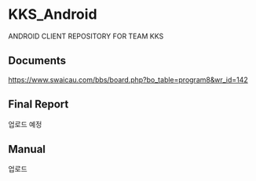 # KKS_Android
ANDROID CLIENT REPOSITORY FOR TEAM KKS

## Documents
https://www.swaicau.com/bbs/board.php?bo_table=program8&wr_id=142

## Final Report
업로드 예정

## Manual
업로드 
